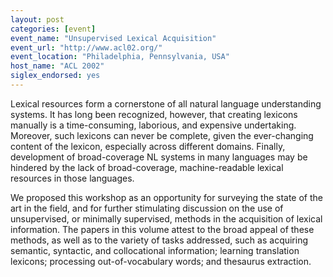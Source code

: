 ```yaml
---
layout: post
categories: [event]
event_name: "Unsupervised Lexical Acquisition"
event_url: "http://www.acl02.org/"
event_location: "Philadelphia, Pennsylvania, USA"
host_name: "ACL 2002"
siglex_endorsed: yes
---
```

Lexical resources form a cornerstone of all natural language understanding systems. It has long been recognized, however, that creating lexicons manually is a time-consuming, laborious, and expensive undertaking. Moreover, such lexicons can never be complete, given the ever-changing content of the lexicon, especially across different domains. Finally, development of broad-coverage NL systems in many languages may be hindered by the lack of broad-coverage, machine-readable lexical resources in those languages.

We proposed this workshop as an opportunity for surveying the state of the art in the field, and for further stimulating discussion on the use of unsupervised, or minimally supervised, methods in the acquisition of lexical information. The papers in this volume attest to the broad appeal of these methods, as well as to the variety of tasks addressed, such as acquiring semantic, syntactic, and collocational information; learning translation lexicons; processing out-of-vocabulary words; and thesaurus extraction.